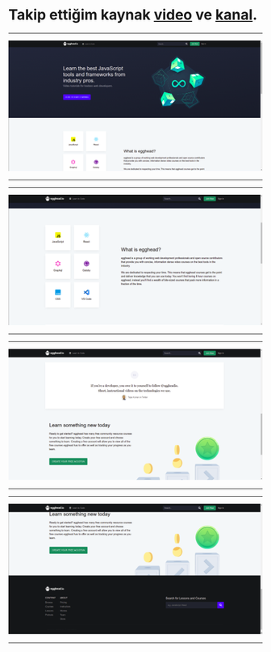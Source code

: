 # Takip ettiğim kaynak [video](https://www.youtube.com/watch?v=daK8cM_55aE&list=PLfAfrKyDRWrFg0byGVf_uJxyPPumWDSRA&index=2) ve [kanal](https://www.youtube.com/c/PROTOTURKCOM).
---
![egghead](./img/ss/frontend-examples-2.png)

---
---
![egghead](./img/ss/frontend-examples-2.2.png)

---
---
![egghead](./img/ss/frontend-examples-2.3.png)

---
---
![egghead](./img/ss/frontend-examples-2.4.png)

---